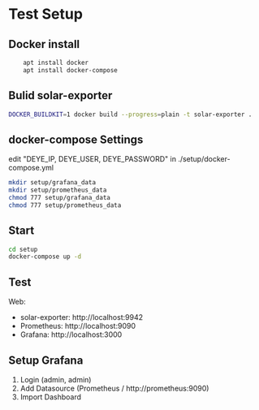 # Test Setup

## Docker install

```sh
    apt install docker
    apt install docker-compose
```
## Bulid solar-exporter

```sh
DOCKER_BUILDKIT=1 docker build --progress=plain -t solar-exporter .
```

## docker-compose Settings

edit "DEYE_IP, DEYE_USER, DEYE_PASSWORD" in ./setup/docker-compose.yml

```sh
mkdir setup/grafana_data
mkdir setup/prometheus_data
chmod 777 setup/grafana_data
chmod 777 setup/prometheus_data
```

## Start

```sh
cd setup
docker-compose up -d
```

## Test

Web:
- solar-exporter: http://localhost:9942
- Prometheus: http://localhost:9090
- Grafana: http://localhost:3000

## Setup Grafana

1.  Login (admin, admin)
1.  Add Datasource (Prometheus / http://prometheus:9090)
1.  Import Dashboard
